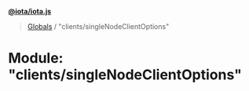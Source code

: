 **[@iota/iota.js](../README.md)**

> [Globals](../README.md) / "clients/singleNodeClientOptions"

# Module: "clients/singleNodeClientOptions"
